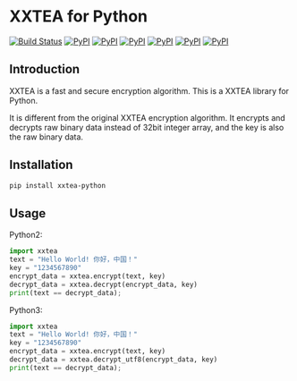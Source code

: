 # XXTEA for Python

[![Build Status](https://travis-ci.org/xxtea/xxtea-python.svg?branch=master)](https://travis-ci.org/xxtea/xxtea-python)
[![PyPI](https://img.shields.io/pypi/v/xxtea-python.svg)](https://pypi.python.org/pypi/xxtea-python)
[![PyPI](https://img.shields.io/pypi/l/xxtea-python.svg)](https://pypi.python.org/pypi/xxtea-python)
[![PyPI](https://img.shields.io/pypi/pyversions/xxtea-python.svg)](https://pypi.python.org/pypi/xxtea-python)
[![PyPI](https://img.shields.io/pypi/implementation/xxtea-python.svg)](https://pypi.python.org/pypi/xxtea-python)
[![PyPI](https://img.shields.io/pypi/status/xxtea-python.svg)](https://pypi.python.org/pypi/xxtea-python)
[![PyPI](https://img.shields.io/pypi/dm/xxtea-python.svg)](https://pypi.python.org/pypi/xxtea-python)

## Introduction

XXTEA is a fast and secure encryption algorithm. This is a XXTEA library for Python.

It is different from the original XXTEA encryption algorithm. It encrypts and decrypts raw binary data instead of 32bit integer array, and the key is also the raw binary data.

## Installation

```sh
pip install xxtea-python
```

## Usage

Python2:
```python
import xxtea
text = "Hello World! 你好，中国！"
key = "1234567890"
encrypt_data = xxtea.encrypt(text, key)
decrypt_data = xxtea.decrypt(encrypt_data, key)
print(text == decrypt_data);
```

Python3:
```python
import xxtea
text = "Hello World! 你好，中国！"
key = "1234567890"
encrypt_data = xxtea.encrypt(text, key)
decrypt_data = xxtea.decrypt_utf8(encrypt_data, key)
print(text == decrypt_data);
```
